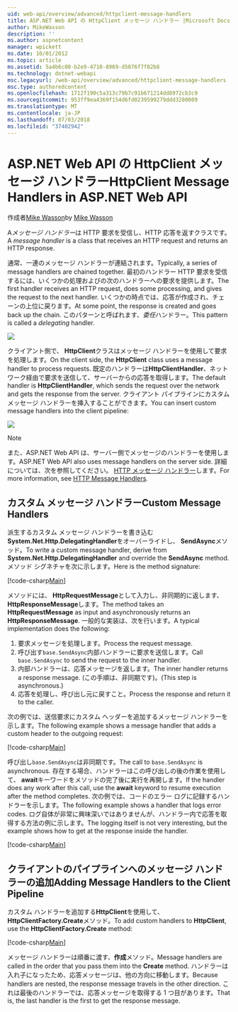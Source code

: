 ```yaml
---
uid: web-api/overview/advanced/httpclient-message-handlers
title: ASP.NET Web API の HttpClient メッセージ ハンドラー |Microsoft Docs
author: MikeWasson
description: ''
ms.author: aspnetcontent
manager: wpickett
ms.date: 10/01/2012
ms.topic: article
ms.assetid: 5a4b6c80-b2e9-4710-8969-d5076f7f82b8
ms.technology: dotnet-webapi
msc.legacyurl: /web-api/overview/advanced/httpclient-message-handlers
msc.type: authoredcontent
ms.openlocfilehash: 1712f190c5a313c79b7c91b671214dd8972cb3c9
ms.sourcegitcommit: 953ff9ea4369f154d6fd0239599279ddd3280009
ms.translationtype: MT
ms.contentlocale: ja-JP
ms.lasthandoff: 07/03/2018
ms.locfileid: "37402942"
---
```

<a name="httpclient-message-handlers-in-aspnet-web-api"></a><span data-ttu-id="870ff-102">ASP.NET Web API の HttpClient メッセージ ハンドラー</span><span class="sxs-lookup"><span data-stu-id="870ff-102">HttpClient Message Handlers in ASP.NET Web API</span></span>
====================
<span data-ttu-id="870ff-103">作成者[Mike Wasson](https://github.com/MikeWasson)</span><span class="sxs-lookup"><span data-stu-id="870ff-103">by [Mike Wasson](https://github.com/MikeWasson)</span></span>

<span data-ttu-id="870ff-104">A*メッセージ ハンドラー*は HTTP 要求を受信し、HTTP 応答を返すクラスです。</span><span class="sxs-lookup"><span data-stu-id="870ff-104">A *message handler* is a class that receives an HTTP request and returns an HTTP response.</span></span>

<span data-ttu-id="870ff-105">通常、一連のメッセージ ハンドラーが連結されます。</span><span class="sxs-lookup"><span data-stu-id="870ff-105">Typically, a series of message handlers are chained together.</span></span> <span data-ttu-id="870ff-106">最初のハンドラー HTTP 要求を受信するには、いくつかの処理およびの次のハンドラーへの要求を提供します。</span><span class="sxs-lookup"><span data-stu-id="870ff-106">The first handler receives an HTTP request, does some processing, and gives the request to the next handler.</span></span> <span data-ttu-id="870ff-107">いくつかの時点では、応答が作成され、チェーンの上位に戻ります。</span><span class="sxs-lookup"><span data-stu-id="870ff-107">At some point, the response is created and goes back up the chain.</span></span> <span data-ttu-id="870ff-108">このパターンと呼ばれます、*委任*ハンドラー。</span><span class="sxs-lookup"><span data-stu-id="870ff-108">This pattern is called a *delegating* handler.</span></span>

![](httpclient-message-handlers/_static/image1.png)

<span data-ttu-id="870ff-109">クライアント側で、 **HttpClient**クラスはメッセージ ハンドラーを使用して要求を処理します。</span><span class="sxs-lookup"><span data-stu-id="870ff-109">On the client side, the **HttpClient** class uses a message handler to process requests.</span></span> <span data-ttu-id="870ff-110">既定のハンドラーは**HttpClientHandler**、ネットワーク経由で要求を送信して、サーバーからの応答を取得します。</span><span class="sxs-lookup"><span data-stu-id="870ff-110">The default handler is **HttpClientHandler**, which sends the request over the network and gets the response from the server.</span></span> <span data-ttu-id="870ff-111">クライアント パイプラインにカスタム メッセージ ハンドラーを挿入することができます。</span><span class="sxs-lookup"><span data-stu-id="870ff-111">You can insert custom message handlers into the client pipeline:</span></span>

![](httpclient-message-handlers/_static/image2.png)

> [!NOTE]
> <span data-ttu-id="870ff-112">また、ASP.NET Web API は、サーバー側でメッセージのハンドラーを使用します。</span><span class="sxs-lookup"><span data-stu-id="870ff-112">ASP.NET Web API also uses message handlers on the server side.</span></span> <span data-ttu-id="870ff-113">詳細については、次を参照してください。 [HTTP メッセージ ハンドラー](http-message-handlers.md)します。</span><span class="sxs-lookup"><span data-stu-id="870ff-113">For more information, see [HTTP Message Handlers](http-message-handlers.md).</span></span>


## <a name="custom-message-handlers"></a><span data-ttu-id="870ff-114">カスタム メッセージ ハンドラー</span><span class="sxs-lookup"><span data-stu-id="870ff-114">Custom Message Handlers</span></span>

<span data-ttu-id="870ff-115">派生するカスタム メッセージ ハンドラーを書き込む**System.Net.Http.DelegatingHandler**をオーバーライドし、 **SendAsync**メソッド。</span><span class="sxs-lookup"><span data-stu-id="870ff-115">To write a custom message handler, derive from **System.Net.Http.DelegatingHandler** and override the **SendAsync** method.</span></span> <span data-ttu-id="870ff-116">メソッド シグネチャを次に示します。</span><span class="sxs-lookup"><span data-stu-id="870ff-116">Here is the method signature:</span></span>

[!code-csharp[Main](httpclient-message-handlers/samples/sample1.cs)]

<span data-ttu-id="870ff-117">メソッドには、 **HttpRequestMessage**として入力し、非同期的に返します、 **HttpResponseMessage**します。</span><span class="sxs-lookup"><span data-stu-id="870ff-117">The method takes an **HttpRequestMessage** as input and asynchronously returns an **HttpResponseMessage**.</span></span> <span data-ttu-id="870ff-118">一般的な実装は、次を行います。</span><span class="sxs-lookup"><span data-stu-id="870ff-118">A typical implementation does the following:</span></span>

1. <span data-ttu-id="870ff-119">要求メッセージを処理します。</span><span class="sxs-lookup"><span data-stu-id="870ff-119">Process the request message.</span></span>
2. <span data-ttu-id="870ff-120">呼び出す`base.SendAsync`内部ハンドラーに要求を送信します。</span><span class="sxs-lookup"><span data-stu-id="870ff-120">Call `base.SendAsync` to send the request to the inner handler.</span></span>
3. <span data-ttu-id="870ff-121">内部ハンドラーは、応答メッセージを返します。</span><span class="sxs-lookup"><span data-stu-id="870ff-121">The inner handler returns a response message.</span></span> <span data-ttu-id="870ff-122">(この手順は、非同期です)。</span><span class="sxs-lookup"><span data-stu-id="870ff-122">(This step is asynchronous.)</span></span>
4. <span data-ttu-id="870ff-123">応答を処理し、呼び出し元に戻すこと。</span><span class="sxs-lookup"><span data-stu-id="870ff-123">Process the response and return it to the caller.</span></span>

<span data-ttu-id="870ff-124">次の例では、送信要求にカスタム ヘッダーを追加するメッセージ ハンドラーを示します。</span><span class="sxs-lookup"><span data-stu-id="870ff-124">The following example shows a message handler that adds a custom header to the outgoing request:</span></span>

[!code-csharp[Main](httpclient-message-handlers/samples/sample2.cs)]

<span data-ttu-id="870ff-125">呼び出し`base.SendAsync`は非同期です。</span><span class="sxs-lookup"><span data-stu-id="870ff-125">The call to `base.SendAsync` is asynchronous.</span></span> <span data-ttu-id="870ff-126">存在する場合、ハンドラーはこの呼び出しの後の作業を使用して、 **await**キーワードをメソッドの完了後に実行を再開します。</span><span class="sxs-lookup"><span data-stu-id="870ff-126">If the handler does any work after this call, use the **await** keyword to resume execution after the method completes.</span></span> <span data-ttu-id="870ff-127">次の例では、コードのエラー ログに記録するハンドラーを示します。</span><span class="sxs-lookup"><span data-stu-id="870ff-127">The following example shows a handler that logs error codes.</span></span> <span data-ttu-id="870ff-128">ログ自体が非常に興味深いではありませんが、ハンドラー内で応答を取得する方法の例に示します。</span><span class="sxs-lookup"><span data-stu-id="870ff-128">The logging itself is not very interesting, but the example shows how to get at the response inside the handler.</span></span>

[!code-csharp[Main](httpclient-message-handlers/samples/sample3.cs?highlight=10,13)]

## <a name="adding-message-handlers-to-the-client-pipeline"></a><span data-ttu-id="870ff-129">クライアントのパイプラインへのメッセージ ハンドラーの追加</span><span class="sxs-lookup"><span data-stu-id="870ff-129">Adding Message Handlers to the Client Pipeline</span></span>

<span data-ttu-id="870ff-130">カスタム ハンドラーを追加する**HttpClient**を使用して、 **HttpClientFactory.Create**メソッド。</span><span class="sxs-lookup"><span data-stu-id="870ff-130">To add custom handlers to **HttpClient**, use the **HttpClientFactory.Create** method:</span></span>

[!code-csharp[Main](httpclient-message-handlers/samples/sample4.cs)]

<span data-ttu-id="870ff-131">メッセージ ハンドラーは順番に渡す、**作成**メソッド。</span><span class="sxs-lookup"><span data-stu-id="870ff-131">Message handlers are called in the order that you pass them into the **Create** method.</span></span> <span data-ttu-id="870ff-132">ハンドラーは入れ子になったため、応答メッセージは、他の方向に移動します。</span><span class="sxs-lookup"><span data-stu-id="870ff-132">Because handlers are nested, the response message travels in the other direction.</span></span> <span data-ttu-id="870ff-133">これは最後のハンドラーでは、応答メッセージを取得する 1 つ目があります。</span><span class="sxs-lookup"><span data-stu-id="870ff-133">That is, the last handler is the first to get the response message.</span></span>
